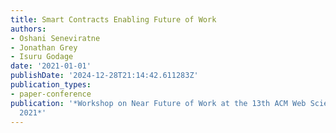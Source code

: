 ```yaml
---
title: Smart Contracts Enabling Future of Work
authors:
- Oshani Seneviratne
- Jonathan Grey
- Isuru Godage
date: '2021-01-01'
publishDate: '2024-12-28T21:14:42.611283Z'
publication_types:
- paper-conference
publication: '*Workshop on Near Future of Work at the 13th ACM Web Science Conference
  2021*'
---
```

